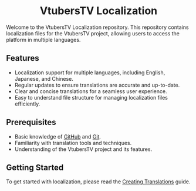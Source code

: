 <h1 align="center" id="title">VtubersTV Localization</h1>

Welcome to the VtubersTV Localization repository. This repository contains localization files for the VtubersTV project, allowing users to access the platform in multiple languages.

## Features

- Localization support for multiple languages, including English, Japanese, and Chinese.
- Regular updates to ensure translations are accurate and up-to-date.
- Clear and concise translations for a seamless user experience.
- Easy to understand file structure for managing localization files efficiently.

## Prerequisites

- Basic knowledge of [GitHub](https://guides.github.com/activities/hello-world/) and [Git](https://git-scm.com/doc).
- Familiarity with translation tools and techniques.
- Understanding of the VtubersTV project and its features.


## Getting Started

To get started with localization, please read the [Creating Translations](docs/Creating-Translations.md) guide.